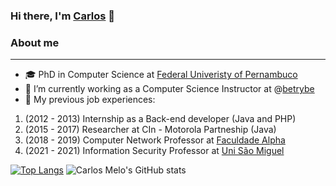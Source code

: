 ### Hi there, I'm [Carlos](https://www.linkedin.com/in/casm3/) 👋

### About me
----------------------------
- 🎓 PhD in Computer Science at [Federal Univeristy of Pernambuco](https://portal.cin.ufpe.br/)
- 🔭 I’m currently working as a Computer Science Instructor at @[betrybe](https://www.betrybe.com/)
- 💼 My previous job experiences:
1. (2012 - 2013) Internship as a Back-end developer (Java and PHP)
2. (2015 - 2017) Researcher at CIn - Motorola Partneship (Java)
3. (2018 - 2019) Computer Network Professor at [Faculdade Alpha](https://faculdade.alpha.edu.br/)
4. (2021 - 2021) Information Security Professor at [Uni São Miguel](https://www.unisaomiguel.edu.br)

<!--
**casm3/casm3** is a ✨ _special_ ✨ repository because its `README.md` (this file) appears on your GitHub profile.

Here are some ideas to get you started:

- 🔭 I’m currently working on ...
- 🌱 I’m currently learning ...
- 👯 I’m looking to collaborate on ...
- 🤔 I’m looking for help with ...
- 💬 Ask me about ...
- 📫 How to reach me: ...
- 😄 Pronouns: ...
- ⚡ Fun fact: ...
-->

[![Top Langs](https://github-readme-stats.vercel.app/api/top-langs/?username=casm3&layout=compact&count_private=true)](https://github.com/casm3/github-readme-stats)
![Carlos Melo's GitHub stats](https://github-readme-stats.vercel.app/api?username=casm3&count_private=true&show_icons=true)

